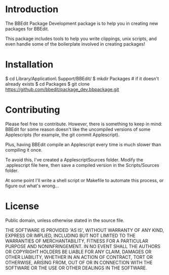 Introduction
================================

The BBEdit Package Development package is to help you in creating new packages for BBEdit.

This package includes tools to help you write clippings, unix scripts, and even handle some of the boilerplate involved in creating packages!

Installation
===============================

$ cd Library/Application\ Support/BBEdit/
$ mkdir Packages # if it doesn't already exists
$ cd Packages
$ git clone https://github.com/bbedit/package_dev.bbpackage.git


Contributing
==================================

Please feel free to contribute. However, there is something to keep in mind: BBEdit for some reason doesn't like the uncompiled versions of some Applescripts (for example, the git commit Applescript).

Plus, having BBEdit compile an Applescript every time is much slower than compiling it once.

To avoid this, I've created a ApplescriptSources folder. Modify the .applescript file here, then save a compiled version in the Scripts/Sources folder.

At some point I'll write a shell script or Makefile to automate this process, or figure out what's wrong...

License
===========================================

Public domain, unless otherwise stated in the source file.

THE SOFTWARE IS PROVIDED 'AS IS', WITHOUT WARRANTY OF ANY KIND, EXPRESS OR IMPLIED, INCLUDING BUT NOT LIMITED TO THE WARRANTIES OF MERCHANTABILITY, FITNESS FOR A PARTICULAR PURPOSE AND NONINFRINGEMENT. IN NO EVENT SHALL THE AUTHORS OR COPYRIGHT HOLDERS BE LIABLE FOR ANY CLAIM, DAMAGES OR OTHER LIABILITY, WHETHER IN AN ACTION OF CONTRACT, TORT OR OTHERWISE, ARISING FROM, OUT OF OR IN CONNECTION WITH THE SOFTWARE OR THE USE OR OTHER DEALINGS IN THE SOFTWARE.
